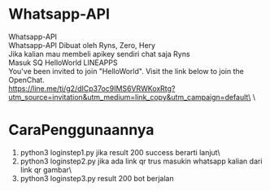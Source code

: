# Whatsapp-API
Whatsapp-API\
Whatsapp-API Dibuat oleh Ryns, Zero, Hery\
Jika kalian mau membeli apikey sendiri chat saja Ryns\
Masuk SQ HelloWorld LINEAPPS\
You've been invited to join "HelloWorld". Visit the link below to join the OpenChat.\
https://line.me/ti/g2/dICp37oc9IMS6VRWKoxRtg?utm_source=invitation&utm_medium=link_copy&utm_campaign=default\
\
# CaraPenggunaannya
1. python3 loginstep1.py jika result 200 success berarti lanjut\
2. python3 loginstep2.py jika ada link qr trus masukin whatsapp kalian dari link qr gambar\
3. python3 loginstep3.py result 200 bot berjalan
